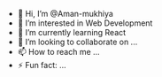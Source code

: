 - 👋 Hi, I’m @Aman-mukhiya
- 👀 I’m interested in Web Development
- 🌱 I’m currently learning React
- 💞️ I’m looking to collaborate on ...
- 📫 How to reach me ...
- ⚡ Fun fact: ...

<!---
Aman-mukhiya/Aman-mukhiya is a ✨ special ✨ repository because its `README.md` (this file) appears on your GitHub profile.
You can click the Preview link to take a look at your changes.
--->
